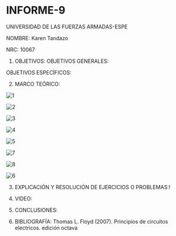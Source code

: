 # INFORME-9

UNIVERSIDAD DE LAS FUERZAS ARMADAS-ESPE

NOMBRE: Karen Tandazo

NRC: 10067

1. OBJETIVOS:
OBJETIVOS GENERALES:


OBJETIVOS ESPECÍFICOS:


2. MARCO TEÓRICO:

![1](https://user-images.githubusercontent.com/117767335/221338281-8358a721-df8e-4bd0-90ca-5db9c4766928.png)

![2](https://user-images.githubusercontent.com/117767335/221338294-b81762bc-e014-47dd-83c6-3530b7ccb802.png)

![3](https://user-images.githubusercontent.com/117767335/221338305-670e81c7-6596-4e5f-a107-1bfcf779d5d0.png)

![4](https://user-images.githubusercontent.com/117767335/221338344-300089bd-162d-40b8-bc1c-66747a388b92.png)

![5](https://user-images.githubusercontent.com/117767335/221338346-12985df7-aca3-4693-a60d-1f1014099b30.png)

![7](https://user-images.githubusercontent.com/117767335/221338360-9ebc2414-9026-4e18-a2be-98c644562830.png)

![8](https://user-images.githubusercontent.com/117767335/221338361-d88c7ea0-6f87-4b7a-a569-65f09b5b387e.png)

![6](https://user-images.githubusercontent.com/117767335/221338359-e9e79290-bed5-4cb0-9872-5042275f8a0e.png)

3. EXPLICACIÓN Y RESOLUCIÓN DE EJERCICIOS O PROBLEMAS:!



4. VIDEO:


5. CONCLUSIONES:


6. BIBLIOGRAFÍA:
Thomas L. Floyd (2007). Principios de circuitos electricos. edición octava




















